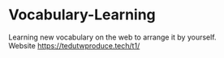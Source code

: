 # Vocabulary-Learning
Learning new vocabulary on the web to arrange it by yourself.
<br>Website https://tedutwproduce.tech/t1/
